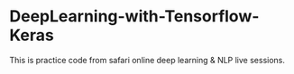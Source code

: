 # DeepLearning-with-Tensorflow-Keras
This is practice code from safari online deep learning &amp; NLP live sessions.

